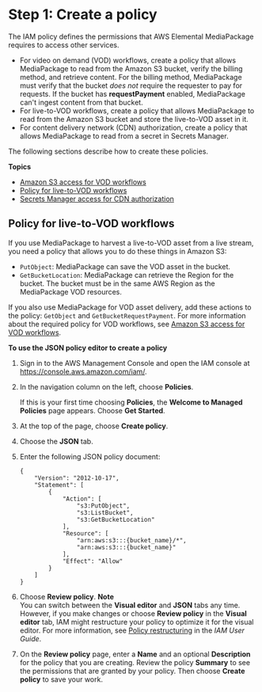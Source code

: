 # Step 1: Create a policy<a name="setting-up-create-trust-rel-policy"></a>

The IAM policy defines the permissions that AWS Elemental MediaPackage requires to access other services\. 
+ For video on demand \(VOD\) workflows, create a policy that allows MediaPackage to read from the Amazon S3 bucket, verify the billing method, and retrieve content\. For the billing method, MediaPackage must verify that the bucket *does not* require the requester to pay for requests\. If the bucket has **requestPayment** enabled, MediaPackage can't ingest content from that bucket\.
+ For live\-to\-VOD workflows, create a policy that allows MediaPackage to read from the Amazon S3 bucket and store the live\-to\-VOD asset in it\.
+ For content delivery network \(CDN\) authorization, create a policy that allows MediaPackage to read from a secret in Secrets Manager\.

The following sections describe how to create these policies\.

**Topics**
+ [Amazon S3 access for VOD workflows](setting-up-create-trust-rel-policy-vod.md)
+ [Policy for live\-to\-VOD workflows](#setting-up-create-trust-rel-policy-ltov)
+ [Secrets Manager access for CDN authorization](setting-up-create-trust-rel-policy-cdn.md)

## Policy for live\-to\-VOD workflows<a name="setting-up-create-trust-rel-policy-ltov"></a>

If you use MediaPackage to harvest a live\-to\-VOD asset from a live stream, you need a policy that allows you to do these things in Amazon S3:
+ `PutObject`: MediaPackage can save the VOD asset in the bucket\.
+ `GetBucketLocation`: MediaPackage can retrieve the Region for the bucket\. The bucket must be in the same AWS Region as the MediaPackage VOD resources\.

If you also use MediaPackage for VOD asset delivery, add these actions to the policy: `GetObject` and `GetBucketRequestPayment`\. For more information about the required policy for VOD workflows, see [Amazon S3 access for VOD workflows](setting-up-create-trust-rel-policy-vod.md)\.

**To use the JSON policy editor to create a policy**

1. Sign in to the AWS Management Console and open the IAM console at [https://console\.aws\.amazon\.com/iam/](https://console.aws.amazon.com/iam/)\.

1. In the navigation column on the left, choose **Policies**\. 

   If this is your first time choosing **Policies**, the **Welcome to Managed Policies** page appears\. Choose **Get Started**\.

1. At the top of the page, choose **Create policy**\.

1. Choose the **JSON** tab\.

1. Enter the following JSON policy document:

   ```
   {
       "Version": "2012-10-17",
       "Statement": [
           {
               "Action": [
                   "s3:PutObject",
                   "s3:ListBucket",
                   "s3:GetBucketLocation"
               ],
               "Resource": [
                   "arn:aws:s3:::{bucket_name}/*",
                   "arn:aws:s3:::{bucket_name}"
               ],
               "Effect": "Allow"
           }
       ]
   }
   ```

1. Choose **Review policy**\.
**Note**  
You can switch between the **Visual editor** and **JSON** tabs any time\. However, if you make changes or choose **Review policy** in the **Visual editor** tab, IAM might restructure your policy to optimize it for the visual editor\. For more information, see [Policy restructuring](https://docs.aws.amazon.com/IAM/latest/UserGuide/troubleshoot_policies.html#troubleshoot_viseditor-restructure) in the *IAM User Guide*\.

1. On the **Review policy** page, enter a **Name** and an optional **Description** for the policy that you are creating\. Review the policy **Summary** to see the permissions that are granted by your policy\. Then choose **Create policy** to save your work\.